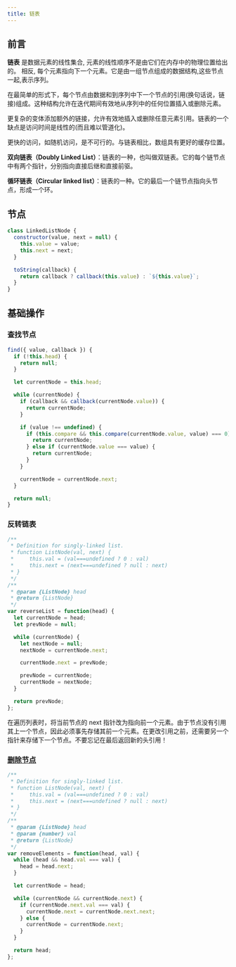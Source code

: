 ```yaml
---
title: 链表
---
```


## 前言

**链表** 是数据元素的线性集合, 元素的线性顺序不是由它们在内存中的物理位置给出的。 相反, 每个元素指向下一个元素。它是由一组节点组成的数据结构,这些节点一起,表示序列。

在最简单的形式下，每个节点由数据和到序列中下一个节点的引用(换句话说，链接)组成。这种结构允许在迭代期间有效地从序列中的任何位置插入或删除元素。

更复杂的变体添加额外的链接，允许有效地插入或删除任意元素引用。链表的一个缺点是访问时间是线性的(而且难以管道化)。

更快的访问，如随机访问，是不可行的。与链表相比，数组具有更好的缓存位置。

**双向链表（Doubly Linked List）**：链表的一种，也叫做双链表。它的每个链节点中有两个指针，分别指向直接后继和直接前驱。

**循环链表（Circular linked list）**：链表的一种。它的最后一个链节点指向头节点，形成一个环。

## 节点

```js
class LinkedListNode {
  constructor(value, next = null) {
    this.value = value;
    this.next = next;
  }

  toString(callback) {
    return callback ? callback(this.value) : `${this.value}`;
  }
}
```

## 基础操作

### 查找节点

```js
find({ value, callback }) {
  if (!this.head) {
    return null;
  }

  let currentNode = this.head;

  while (currentNode) {
    if (callback && callback(currentNode.value)) {
      return currentNode;
    }

    if (value !== undefined) {
      if (this.compare && this.compare(currentNode.value, value) === 0) {
        return currentNode;
      } else if (currentNode.value === value) {
        return currentNode;
      }
    }

    currentNode = currentNode.next;
  }

  return null;
}
```

### 反转链表

```js
/**
 * Definition for singly-linked list.
 * function ListNode(val, next) {
 *     this.val = (val===undefined ? 0 : val)
 *     this.next = (next===undefined ? null : next)
 * }
 */
/**
 * @param {ListNode} head
 * @return {ListNode}
 */
var reverseList = function(head) {
  let currentNode = head;
  let prevNode = null;

  while (currentNode) {
    let nextNode = null;
    nextNode = currentNode.next;

    currentNode.next = prevNode;

    prevNode = currentNode;
    currentNode = nextNode;
  }

  return prevNode;
};
```

在遍历列表时，将当前节点的 next 指针改为指向前一个元素。由于节点没有引用其上一个节点，因此必须事先存储其前一个元素。在更改引用之前，还需要另一个指针来存储下一个节点。不要忘记在最后返回新的头引用！

### [删除节点](https://leetcode-cn.com/problems/remove-linked-list-elements/submissions/)

```js
/**
 * Definition for singly-linked list.
 * function ListNode(val, next) {
 *     this.val = (val===undefined ? 0 : val)
 *     this.next = (next===undefined ? null : next)
 * }
 */
/**
 * @param {ListNode} head
 * @param {number} val
 * @return {ListNode}
 */
var removeElements = function(head, val) {
  while (head && head.val === val) {
    head = head.next;
  }

  let currentNode = head;

  while (currentNode && currentNode.next) {
    if (currentNode.next.val === val) {
      currentNode.next = currentNode.next.next;
    } else {
      currentNode = currentNode.next;
    }
  }

  return head;
};
```
